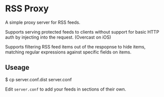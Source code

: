 # RSS Proxy

A simple proxy server for RSS feeds.

Supports serving protected feeds to clients without support
for basic HTTP auth by injecting into the request. (Overcast on iOS)

Supports filtering RSS feed items out of the respopnse to hide items,
matching regular expressions against specific fields on items.

## Useage

  $ cp server.conf.dist server.conf

Edit `server.conf` to add your feeds in sections of their own.
